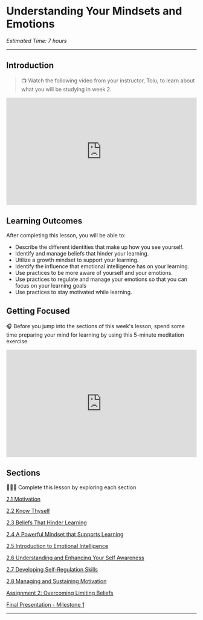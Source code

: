 # Understanding Your Mindsets and Emotions

*Estimated Time: 7 hours*

---
## Introduction

> 📺 Watch the following video from your instructor, Tolu, to learn about what you will be studying in week 2.

<div style="position: relative; padding-bottom: 56.25%; height: 0;"><iframe src="https://www.youtube.com/embed/SWHwZicX9J8" title="YouTube video player" frameborder="0" allow="accelerometer; autoplay; clipboard-write; encrypted-media; gyroscope; picture-in-picture" allowfullscreen style="position: absolute; top: 0; left: 0; width: 100%; height: 100%;"></iframe></div> 

## Learning Outcomes

After completing this lesson, you will be able to:

- Describe the different identities that make up how you see yourself.
- Identify and manage beliefs that hinder your learning.
- Utilize a growth mindset to support your learning.
- Identify the influence that emotional intelligence has on your learning.
- Use practices to be more aware of yourself and your emotions.
- Use practices to regulate and manage your emotions so that you can focus on your learning goals
- Use practices to stay motivated while learning.

## Getting Focused

<aside>


🎧 Before you jump into the sections of this week's lesson, spend some time preparing your mind for learning by using this 5-minute meditation exercise.

</aside>

<div style="position: relative; padding-bottom: 56.25%; height: 0;"><iframe src="https://www.youtube.com/embed/xdbEogwiLmQ" title="YouTube video player" frameborder="0" allow="accelerometer; autoplay; clipboard-write; encrypted-media; gyroscope; picture-in-picture" allowfullscreen style="position: absolute; top: 0; left: 0; width: 100%; height: 100%;"></iframe></div>

## Sections

<aside>


👩🏿‍🏫 Complete this lesson by exploring each section

</aside>

[2.1 Motivation](/optimizing-your-learning/understanding-your-mindsets-and-emotions/motivation.md)

[2.2 Know Thyself ](/optimizing-your-learning/understanding-your-mindsets-and-emotions/identity.md)

[2.3 Beliefs That Hinder Learning](/optimizing-your-learning/understanding-your-mindsets-and-emotions/beliefs-that-hinder-learning.md)

[2.4 A Powerful Mindset that Supports Learning](/optimizing-your-learning/understanding-your-mindsets-and-emotions/a-powerful-mindset-that-supports-learning.md)

[2.5 Introduction to Emotional Intelligence](/optimizing-your-learning/understanding-your-mindsets-and-emotions/introduction-to-emotional-intelligence.md)

[2.6 Understanding and Enhancing Your Self Awareness](/optimizing-your-learning/understanding-your-mindsets-and-emotions/understanding-and-enhancing-your-self-awarenes.md)

[2.7 Developing Self-Regulation Skills](/optimizing-your-learning/understanding-your-mindsets-and-emotions/developing-self-regulation-skills.md)

[2.8 Managing and Sustaining Motivation](/optimizing-your-learning/understanding-your-mindsets-and-emotions/managing-and-sustaining-motivation.md)

[Assignment 2: Overcoming Limiting Beliefs](/optimizing-your-learning/understanding-your-mindsets-and-emotions/assignment-2-identity-and-limiting-beliefs.md)

[Final Presentation - Milestone 1](/optimizing-your-learning/understanding-your-mindsets-and-emotions/final-presentation-milestone-1.md)

---
